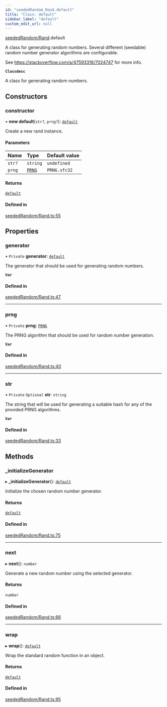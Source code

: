 ```yaml
---
id: "seededRandom_Rand.default"
title: "Class: default"
sidebar_label: "default"
custom_edit_url: null
---
```


[seededRandom/Rand](../modules/seededRandom_Rand.md).default

A class for generating random numbers. Several different (seedable) random
number generator algorithms are configurable.

See https://stackoverflow.com/a/47593316/7024747 for more info.

**`Classdesc`**

A class for generating random numbers.

## Constructors

### constructor

• **new default**(`str?`, `prng?`): [`default`](seededRandom_Rand.default.md)

Create a new rand instance.

#### Parameters

| Name | Type | Default value |
| :------ | :------ | :------ |
| `str?` | `string` | `undefined` |
| `prng` | [`PRNG`](../enums/seededRandom_Rand.PRNG.md) | `PRNG.sfc32` |

#### Returns

[`default`](seededRandom_Rand.default.md)

#### Defined in

[seededRandom/Rand.ts:55](https://github.com/lucasdamianjohnson/DivineVoxelEngine/blob/596fa7391478620ed460dfb4856ff0a763b91c49/divinestar/rng/src/seededRandom/Rand.ts#L55)

## Properties

### generator

• `Private` **generator**: [`default`](../interfaces/seededRandom_Algorithm.default.md)

The generator that should be used for generating random numbers.

**`Var`**

#### Defined in

[seededRandom/Rand.ts:47](https://github.com/lucasdamianjohnson/DivineVoxelEngine/blob/596fa7391478620ed460dfb4856ff0a763b91c49/divinestar/rng/src/seededRandom/Rand.ts#L47)

___

### prng

• `Private` **prng**: [`PRNG`](../enums/seededRandom_Rand.PRNG.md)

The PRNG algorithm that should be used for random number generation.

**`Var`**

#### Defined in

[seededRandom/Rand.ts:40](https://github.com/lucasdamianjohnson/DivineVoxelEngine/blob/596fa7391478620ed460dfb4856ff0a763b91c49/divinestar/rng/src/seededRandom/Rand.ts#L40)

___

### str

• `Private` `Optional` **str**: `string`

The string that will be used for generating a suitable hash for any of
the provided PRNG algorithms.

**`Var`**

#### Defined in

[seededRandom/Rand.ts:33](https://github.com/lucasdamianjohnson/DivineVoxelEngine/blob/596fa7391478620ed460dfb4856ff0a763b91c49/divinestar/rng/src/seededRandom/Rand.ts#L33)

## Methods

### \_initializeGenerator

▸ **_initializeGenerator**(): [`default`](../interfaces/seededRandom_Algorithm.default.md)

Initialize the chosen random number generator.

#### Returns

[`default`](../interfaces/seededRandom_Algorithm.default.md)

#### Defined in

[seededRandom/Rand.ts:75](https://github.com/lucasdamianjohnson/DivineVoxelEngine/blob/596fa7391478620ed460dfb4856ff0a763b91c49/divinestar/rng/src/seededRandom/Rand.ts#L75)

___

### next

▸ **next**(): `number`

Generate a new random number using the selected generator.

#### Returns

`number`

#### Defined in

[seededRandom/Rand.ts:66](https://github.com/lucasdamianjohnson/DivineVoxelEngine/blob/596fa7391478620ed460dfb4856ff0a763b91c49/divinestar/rng/src/seededRandom/Rand.ts#L66)

___

### wrap

▸ **wrap**(): [`default`](../interfaces/seededRandom_Algorithm.default.md)

Wrap the standard random function in an object.

#### Returns

[`default`](../interfaces/seededRandom_Algorithm.default.md)

#### Defined in

[seededRandom/Rand.ts:95](https://github.com/lucasdamianjohnson/DivineVoxelEngine/blob/596fa7391478620ed460dfb4856ff0a763b91c49/divinestar/rng/src/seededRandom/Rand.ts#L95)

